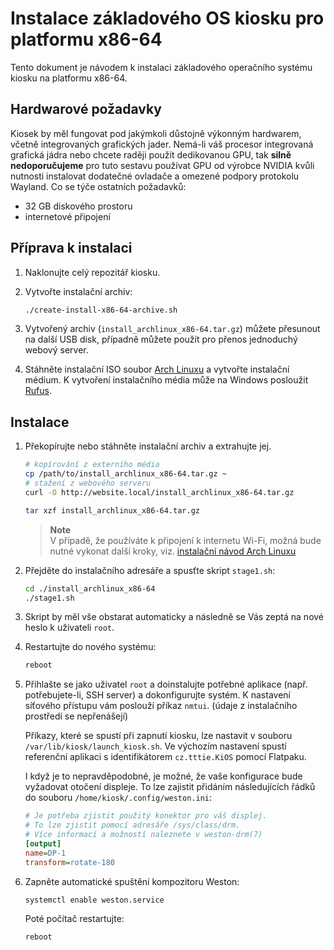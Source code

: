 # Instalace základového OS kiosku pro platformu x86-64
Tento dokument je návodem k instalaci základového operačního systému kiosku na platformu x86-64.

## Hardwarové požadavky
Kiosek by měl fungovat pod jakýmkoli důstojně výkonným hardwarem, včetně integrovaných grafických jader. Nemá-li váš procesor integrovaná grafická jádra nebo chcete raději použít dedikovanou GPU, tak **silně nedoporučujeme** pro tuto sestavu používat GPU od výrobce NVIDIA kvůli nutnosti instalovat dodatečné ovladače a omezené podpory protokolu Wayland. Co se týče ostatních požadavků:
- 32 GB diskového prostoru
- internetové připojení

## Příprava k instalaci
1. Naklonujte celý repozitář kiosku.
1. Vytvořte instalační archiv:

    ```bash
    ./create-install-x86-64-archive.sh
    ```
1. Vytvořený archiv (`install_archlinux_x86-64.tar.gz`) můžete přesunout na další USB disk, případně můžete použít pro přenos jednoduchý webový server.
1. Stáhněte instalační ISO soubor [Arch Linuxu](https://archlinux.org/download/) a vytvořte instalační médium. K vytvoření instalačního média může na Windows posloužit [Rufus](https://rufus.ie/). 

## Instalace
1. Překopírujte nebo stáhněte instalační archiv a extrahujte jej.

    ```bash
    # kopírování z externího média
    cp /path/to/install_archlinux_x86-64.tar.gz ~
    # stažení z webového serveru
    curl -O http://website.local/install_archlinux_x86-64.tar.gz

    tar xzf install_archlinux_x86-64.tar.gz
    ```

    > **Note**  
    > V případě, že používáte k připojení k internetu Wi-Fi, možná bude nutné vykonat další kroky, viz. [instalační návod Arch Linuxu](https://wiki.archlinux.org/title/Installation_guide#Connect_to_the_internet)
1. Přejděte do instalačního adresáře a spusťte skript `stage1.sh`:

    ```bash
    cd ./install_archlinux_x86-64
    ./stage1.sh
    ```
1. Skript by měl vše obstarat automaticky a následně se Vás zeptá na nové heslo k uživateli `root`.
1. Restartujte do nového systému:

    ```bash
    reboot
    ```

1. Přihlašte se jako uživatel `root` a doinstalujte potřebné aplikace (např. potřebujete-li, SSH server) a dokonfigurujte systém. K nastavení síťového přístupu vám poslouží příkaz `nmtui`. (údaje z instalačního prostředí se nepřenášejí)

    Příkazy, které se spustí při zapnutí kiosku, lze nastavit v souboru `/var/lib/kiosk/launch_kiosk.sh`. Ve výchozím nastavení spustí referenční aplikaci s identifikátorem `cz.tttie.KiOS` pomocí Flatpaku. 

    I když je to nepravděpodobné, je možné, že vaše konfigurace bude vyžadovat otočení displeje. To lze zajistit přidáním následujících řádků do souboru `/home/kiosk/.config/weston.ini`:
    ```ini
    # Je potřeba zjistit použitý konektor pro váš displej.
    # To lze zjistit pomocí adresáře /sys/class/drm.
    # Více informací a možností naleznete v weston-drm(7)
    [output]
    name=DP-1
    transform=rotate-180
    ```
1. Zapněte automatické spuštění kompozitoru Weston:

    ```bash
    systemctl enable weston.service
    ```

    Poté počítač restartujte:

    ```bash
    reboot
    ```